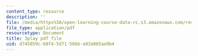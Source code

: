 ```yaml
---
content_type: resource
description: ''
file: /media/https%3A/open-learning-course-data-rc.s3.amazonaws.com/res-6-008-digital-signal-processing-spring-2011/d745859c68f45d7156bba93a065ae9b4_rF5sEfhttwo.pdf
file_type: application/pdf
resourcetype: Document
title: 3play pdf file
uid: d745859c-68f4-5d71-56bb-a93a065ae9b4
---
```

